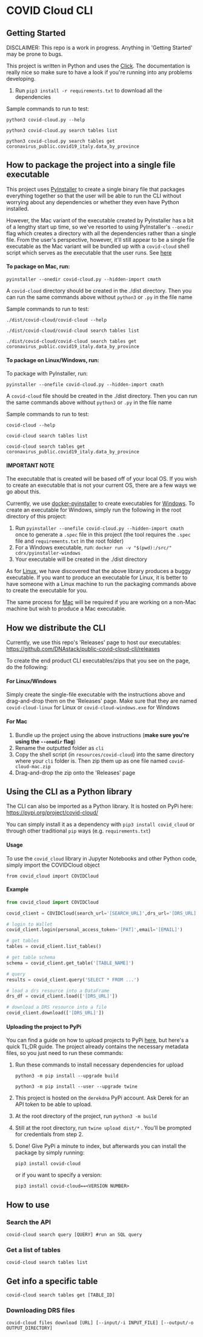 # COVID Cloud CLI

## Getting Started
DISCLAIMER: This repo is a work in progress. Anything in 'Getting Started' may be prone to bugs.

This project is written in Python and uses the [Click](https://click.palletsprojects.com/en/7.x/). The documentation is really nice so make sure to have a look if you're running into any problems developing.

1. Run `pip3 install -r requirements.txt` to download all the dependencies 

Sample commands to run to test:
```
python3 covid-cloud.py --help

python3 covid-cloud.py search tables list

python3 covid-cloud.py search tables get coronavirus_public.covid19_italy.data_by_province
```

## How to package the project into a single file executable

This project uses [PyInstaller](https://www.pyinstaller.org/) to create a single binary file that packages everything together so that the user will be able to run the CLI without worrying about any dependencies or whether they even have Python installed. 

However, the Mac variant of the executable created by PyInstaller has a bit of a lengthy start up time, so we've resorted to using PyInstaller's `--onedir` flag which creates a directory with all the dependencies rather than a single file. From the user's perspective, however, it'll still appear to be a single file executable as the Mac variant will be bundled up with a `covid-cloud` shell script which serves as the executable that the user runs. See [here](#for-mac)
 
#### To package on Mac, run:

`pyinstaller --onedir covid-cloud.py --hidden-import cmath`

A `covid-cloud` directory should be created in the ./dist directory. Then you can run the same commands above without `python3` or `.py` in the file name

Sample commands to run to test:

```
./dist/covid-cloud/covid-cloud --help

./dist/covid-cloud/covid-cloud search tables list

./dist/covid-cloud/covid-cloud search tables get coronavirus_public.covid19_italy.data_by_province
```

#### To package on Linux/Windows, run:
 
To package with PyInstaller, run: 

`pyinstaller --onefile covid-cloud.py --hidden-import cmath`

A `covid-cloud` file should be created in the ./dist directory. Then you can run the same commands above without `python3` or `.py` in the file name

Sample commands to run to test:

```
covid-cloud --help

covid-cloud search tables list

covid-cloud search tables get coronavirus_public.covid19_italy.data_by_province
```

#### IMPORTANT NOTE
The executable that is created will be based off of your local OS. If you wish to create an executable that is not your current OS, there are a few ways we go about this.
 
Currently, we use [docker-pyinstaller](https://github.com/cdrx/docker-pyinstaller) to create executables for <u>Windows</u>. To create an executable for Windows, simply run the following in the root directory of this project:

1. Run `pyinstaller --onefile covid-cloud.py --hidden-import cmath` once to generate a `.spec` file in this project (the tool requires the `.spec` file and `requirements.txt` in the root folder)
2. For a Windows executable, run: `docker run -v "$(pwd):/src/" cdrx/pyinstaller-windows`
3. Your executable will be created in the ./dist directory

As for <u>Linux</u>, we have discovered that the above library produces a buggy executable. If you want to produce an executable for Linux, it is better to have someone with a Linux machine to run the packaging commands above to create the executable for you.
    
The same process for <u>Mac</u> will be required if you are working on a non-Mac machine but wish to produce a Mac executable.


## How we distribute the CLI

Currently, we use this repo's 'Releases' page to host our executables: https://github.com/DNAstack/public-covid-cloud-cli/releases

To create the end product CLI executables/zips that you see on the page, do the following:

#### For Linux/Windows
Simply create the single-file executable with the instructions above and drag-and-drop them on the 'Releases' page. Make sure that they are named `covid-cloud-linux` for Linux or `covid-cloud-windows.exe` for Windows

#### For Mac
1. Bundle up the project using the above instructions (**make sure you're using the `--onedir` flag**)
2. Rename the outputted folder as `cli`
3. Copy the shell script (in `resources/covid-cloud`) into the same directory where your `cli` folder is. Then zip them up as one file named `covid-cloud-mac.zip`
4. Drag-and-drop the zip onto the 'Releases' page

## Using the CLI as a Python library
The CLI can also be imported as a Python library. It is hosted on PyPi here: https://pypi.org/project/covid-cloud/

You can simply install it as a dependency with `pip3 install covid_cloud` or through other traditional `pip` ways (e.g. `requirements.txt`)

#### Usage

To use the `covid_cloud` library in Jupyter Notebooks and other Python code, simply import the COVIDCloud object

`from covid_cloud import COVIDCloud`

#### Example

```python
from covid_cloud import COVIDCloud

covid_client = COVIDCloud(search_url='[SEARCH_URL]',drs_url='[DRS_URL]')

# login to Wallet
covid_client.login(personal_access_token='[PAT]',email='[EMAIL]')

# get tables 
tables = covid_client.list_tables()

# get table schema
schema = covid_client.get_table('[TABLE_NAME]')

# query
results = covid_client.query('SELECT * FROM ...')

# load a drs resource into a DataFrame
drs_df = covid_client.load(['[DRS_URL]'])

# download a DRS resource into a file
covid_client.download(['[DRS_URL]'])
```

#### Uploading the project to PyPi
You can find a guide on how to upload projects to PyPi [here](https://packaging.python.org/tutorials/packaging-projects/), but here's a quick TL;DR guide. The project already contains the necessary metadata files, so you just need to run these commands:
1. Run these commands to install necessary dependencies for upload 

    `python3 -m pip install --upgrade build`

    `python3 -m pip install --user --upgrade twine`
    
1. This project is hosted on the `derekdna` PyPi account. Ask Derek for an API token to be able to upload.

1. At the root directory of the project, run `python3 -m build`

1. Still at the root directory, run `twine upload dist/*` . You'll be prompted for credentials from step 2.

1. Done! Give PyPi a minute to index, but afterwards you can install the package by simply running:

    `pip3 install covid-cloud`
    
    or if you want to specify a version:
    
    `pip3 install covid-cloud==<VERSION NUMBER>`

## How to use
### Search the API
```
covid-cloud search query [QUERY] #run an SQL query
```

### Get a list of tables
```
covid-cloud search tables list 
```

## Get info a specific table
```
covid-cloud search tables get [TABLE_ID]
```

### Downloading DRS files
```
covid-cloud files download [URL] [--input/-i INPUT_FILE] [--output/-o OUTPUT_DIRECTORY]
```
